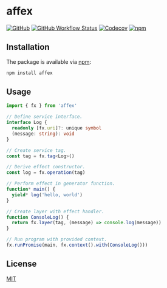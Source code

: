# affex

[![GitHub](https://img.shields.io/github/license/xzhayon/affex)](LICENSE.md)
[![GitHub Workflow Status](https://img.shields.io/github/actions/workflow/status/xzhayon/affex/test.yaml?branch=main)](https://github.com/xzhayon/affex/actions)
[![Codecov](https://img.shields.io/codecov/c/gh/xzhayon/affex)](https://app.codecov.io/gh/xzhayon/affex)
[![npm](https://img.shields.io/npm/v/affex)](https://www.npmjs.com/package/affex)

## Installation

The package is available via [npm](https://www.npmjs.com/package/affex):

```sh
npm install affex
```

## Usage

```typescript
import { fx } from 'affex'

// Define service interface.
interface Log {
  readonly [fx.uri]?: unique symbol
  (message: string): void
}

// Create service tag.
const tag = fx.tag<Log>()

// Derive effect constructor.
const log = fx.operation(tag)

// Perform effect in generator function.
function* main() {
  yield* log('hello, world')
}

// Create layer with effect handler.
function ConsoleLog() {
  return fx.layer(tag, (message) => console.log(message))
}

// Run program with provided context.
fx.runPromise(main, fx.context().with(ConsoleLog()))
```

## License

[MIT](LICENSE.md)
